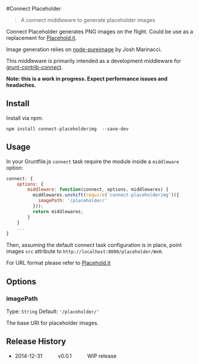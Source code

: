 #Connect Placeholder

> A connect middleware to generate placeholder images

Connect Placeholder generates PNG images on the flight. Could be use as a replacement for [Placehold.it](http://placehold.it/).

Image generation relies on [node-pureimage](https://github.com/joshmarinacci/node-pureimage/) by Josh Marinacci.

This middleware is primarily intended as a development middleware for [grunt-contrib-connect](https://github.com/gruntjs/grunt-contrib-connect).

**Note: this is a work in progress. Expect performance issues and headaches.**
  
## Install

Install via npm:
 
```
npm install connect-placeholderimg  --save-dev
```

## Usage

In your Gruntfile.js `connect` task require the module inside a `middleware` option:

```js
connect: {
	options: {
		middleware: function(connect, options, middlewares) {
		  middlewares.unshift(require('connect-placeholderimg')({
		  	imagePath: '/placeholder/'
		  }));
		  return middlewares;
		}
	}
	...
}
```

Then, assuming the default connect task configuration is in place, point images `src` attribute to `http://localhost:8000/placeholder/WxH`.

For URL format please refer to [Placehold.it](http://placehold.it/)

## Options

### imagePath

Type: `String`
Default: `'/placeholder/'`

The base URI for placeholder images.  


## Release History

 * 2014-12-31   v0.0.1   WIP release

 
